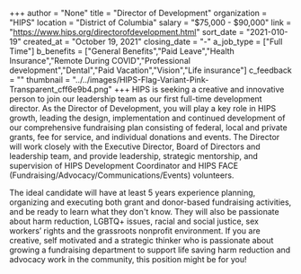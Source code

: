 +++
author = "None"
title = "Director of Development"
organization = "HIPS"
location = "District of Columbia"
salary = "$75,000 - $90,000"
link = "https://www.hips.org/directorofdevelopment.html"
sort_date = "2021-010-19"
created_at = "October 19, 2021"
closing_date = "-"
a_job_type = ["Full Time"]
b_benefits = ["General Benefits","Paid Leave","Health Insurance","Remote During COVID","Professional development","Dental","Paid Vacation","Vision","Life insurance"]
c_feedback = ""
thumbnail = "../../images/HIPS-Flag-Variant-Pink-Transparent_cff6e9b4.png"
+++
HIPS is seeking a creative and innovative person to join our leadership team as our first full-time development director.  As the Director of Development, you will play a key role in HIPS growth, leading the design, implementation and continued development of our comprehensive fundraising plan consisting of federal, local and private grants, fee for service, and individual donations and events. The Director will work closely with the Executive Director, Board of Directors and leadership team, and provide  leadership, strategic mentorship, and supervision of HIPS Development Coordinator and HIPS FACE (Fundraising/Advocacy/Communications/Events) volunteers.   

The ideal candidate will have at least 5 years experience planning, organizing and executing both grant and donor-based fundraising activities, and be ready to learn what they don't know. They will also be passionate about harm reduction, LGBTQ+ issues, racial and social justice, sex workers’ rights and the grassroots nonprofit environment.  If you are  creative, self motivated and a strategic thinker who is passionate about growing a fundraising department to support life saving harm reduction and advocacy work in the community, this position might be for you!